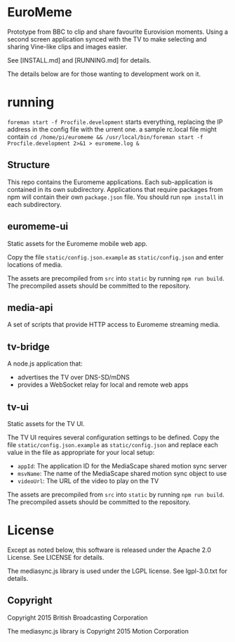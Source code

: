 # EuroMeme
Prototype from BBC to clip and share favourite Eurovision moments. Using a second screen application synced with the TV to make selecting and sharing Vine-like clips and images easier.

See [INSTALL.md] and [RUNNING.md] for details.

The details below are for those wanting to development work on it.

# running
`foreman start -f Procfile.development` starts everything, replacing the IP address in the config file with the urrent one.
a sample rc.local file might contain `cd /home/pi/euromeme && /usr/local/bin/foreman start -f Procfile.development 2>&1 > euromeme.log &`

## Structure

This repo contains the Euromeme applications. Each sub-application is contained in its own subdirectory. Applications that require packages from npm will contain their own `package.json` file. You should run `npm install` in each subdirectory.

## euromeme-ui

Static assets for the Euromeme mobile web app.

Copy the file `static/config.json.example` as `static/config.json` and enter locations of media.

The assets are precompiled from `src` into `static` by running `npm run build`. The precompiled assets should be committed to the repository.

## media-api

A set of scripts that provide HTTP access to Euromeme streaming media.

## tv-bridge

A node.js application that:
- advertises the TV over DNS-SD/mDNS
- provides a WebSocket relay for local and remote web apps

## tv-ui

Static assets for the TV UI.

The TV UI requires several configuration settings to be defined. Copy the file `static/config.json.example` as `static/config.json` and replace each value in the file as appropriate
for your local setup:

* `appId`: The application ID for the MediaScape shared motion sync server
* `msvName`: The name of the MediaScape shared motion sync object to use
* `videoUrl`: The URL of the video to play on the TV

The assets are precompiled from `src` into `static` by running `npm run build`. The precompiled assets should be committed to the repository.

# License

Except as noted below, this software is released under the Apache 2.0 License. See LICENSE for details.

The mediasync.js library is used under the LGPL license. See lgpl-3.0.txt for details.

## Copyright

Copyright 2015 British Broadcasting Corporation

The mediasync.js library is Copyright 2015 Motion Corporation

